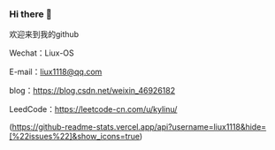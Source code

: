 ### Hi there 👋
欢迎来到我的github

Wechat：Liux-OS

E-mail：liux1118@qq.com

blog：https://blog.csdn.net/weixin_46926182

LeedCode：https://leetcode-cn.com/u/kylinu/

(https://github-readme-stats.vercel.app/api?username=liux1118&hide=[%22issues%22]&show_icons=true)
<!--
**liux1118/liux1118** is a ✨ _special_ ✨ repository because its `README.md` (this file) appears on your GitHub profile.

Here are some ideas to get you started:

- 🔭 I’m currently working on ...
- 🌱 I’m currently learning ...
- 👯 I’m looking to collaborate on ...
- 🤔 I’m looking for help with ...
- 💬 Ask me about ...
- 📫 How to reach me: ...
- 😄 Pronouns: ...
- ⚡ Fun fact: ...
-->
